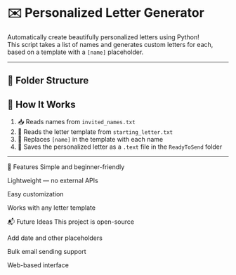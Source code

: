 # ✉️ Personalized Letter Generator

Automatically create beautifully personalized letters using Python!  
This script takes a list of names and generates custom letters for each, based on a template with a `[name]` placeholder.

---

## 📁 Folder Structure
## 🚀 How It Works

1. 📥 Reads names from `invited_names.txt`
2. 📝 Reads the letter template from `starting_letter.txt`
3. 🔁 Replaces `[name]` in the template with each name
4. 💾 Saves the personalized letter as a `.text` file in the `ReadyToSend` folder

---
🌟 Features
Simple and beginner-friendly

Lightweight — no external APIs

Easy customization

Works with any letter template

📬 Future Ideas
This project is open-source 

Add date and other placeholders

Bulk email sending support

Web-based interface
